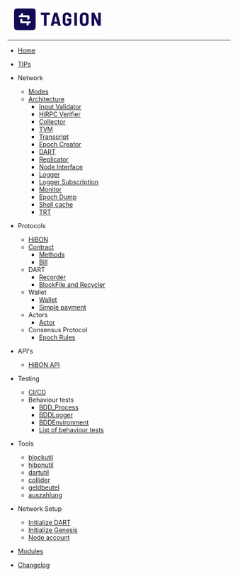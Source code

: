 <a style="margin: 0 0 0 15px" href="https://tagion.org">
	<img alt="Tagion org" src="/documents/figs/logomark.svg" alt="tagion.org" height="60">
</a>

---

- [Home](README.md)
- [TIPs](documents/TIPs/main.md)
- Network
	- [Modes](documents/architecture/Network_Modes.md)
	- [Architecture](documents/architecture/Network_Architecture.md)
		- [Input Validator](/documents/architecture/InputValidator.md)
		- [HiRPC Verifier](/documents/architecture/HiRPCVerifier.md)
		- [Collector](/documents/architecture/Collector.md)
		- [TVM](/documents/architecture/TVM.md "Tagion Virtual Machine")
		- [Transcript](/documents/architecture/Transcript.md)
		- [Epoch Creator](/documents/architecture/EpochCreator.md)
		- [DART](/documents/architecture/DART.md "Distributed Archive of Random Transactions")
		- [Replicator](/documents/architecture/Replicator.md)
		- [Node Interface](/documents/architecture/NodeInterface.md)
		- [Logger](/documents/architecture/Logger.md)
		- [Logger Subscription](/documents/architecture/LoggerSubscription.md)
		- [Monitor](/documents/architecture/Monitor.md)
		- [Epoch Dump](/documents/architecture/EpochDump.md)
		- [Shell cache](/documents/architecture/DARTCache.md)
		- [TRT](/documents/architecture/TRT.md)

- Protocols
	- [HiBON](documents/protocols/hibon.md)
    - [Contract](/documents/protocols/contract/Contract.md)
        - [Methods](/documents/protocols/contract/hirpcmethods.md)
	    - [Bill](/documents/protocols/contract/Bill.md)
    - DART
		- [Recorder](/documents/modules/dart/recorder.md)
		- [BlockFile and Recycler](/documents/modules/dart/block_file_recycler.md)
	- Wallet
		- [Wallet](/documents/modules/wallet/wallet.md)
        - [Simple payment](/documents/protocols/contract/Transfer.md)
	- Actors
		- [Actor](/documents/modules/actor/actor_requirement.md)
	- Consensus Protocol
		- [Epoch Rules](/documents/protocols/consensus_protocol/EpochRules.md)

- API's
    - [HiBON API](/documents/protocols/api/hibon_api.md)

- Testing
    - [CI/CD](documents/continous_integration_and_delivery/systemic_overview.md)
	- Behaviour tests
		- [BDD_Process](documents/behaviour/BDD_Process.md)
		- [BDDLogger](documents/behaviour/BDDLogger.md)
		- [BDDEnvironment](documents/behaviour/BDDEnvironment.md)
		- [List of behaviour tests](bdd/BDDS.md)

- Tools
	- [blockutil](/src/bin-blockutil/README.md)
	- [hibonutil](/src/bin-hibonutil/README.md)
	- [dartutil](/src/bin-dartutil/README.md)
    - [collider](/src/bin-collider/README.md)
    - [geldbeutel](/src/bin-geldbeutel/README.md)
    - [auszahlung](/src/bin-auszahlung/README.md)

- Network Setup 
    - [Initialize DART](documents/network_setup/initialize_dart.md)
    - [Initialize Genesis](documents/network_setup/initialize_genesis_epoch.md)
    - [Node account](documents/network_setup/minting_and_accounts.md)
- [Modules](src/)
- [Changelog](documents/changelog.md)
